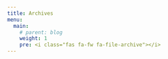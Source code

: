 ```yaml
---
title: Archives
menu:
  main:
    # parent: blog
    weight: 1
    pre: <i class="fas fa-fw fa-file-archive"></i>
---
```

